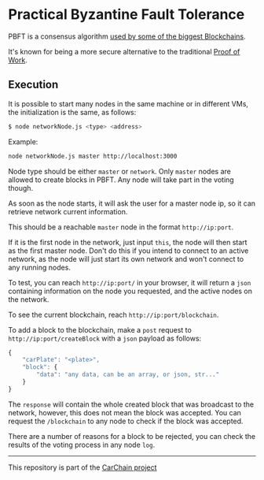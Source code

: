 # Practical Byzantine Fault Tolerance
PBFT is a consensus algorithm [used by some of the biggest Blockchains](https://blockonomi.com/practical-byzantine-fault-tolerance/).

It's known for being a more secure alternative to the traditional [Proof of Work](https://en.wikipedia.org/wiki/Proof-of-work_system).

## Execution

It is possible to start many nodes in the same machine or in different VMs, the initialization is the same, as follows:

```sh
$ node networkNode.js <type> <address>
```

Example:

```sh
node networkNode.js master http://localhost:3000
```

Node type should be either `master` or `network`. Only `master` nodes are allowed to create blocks in PBFT. Any node will take part in the voting though.

As soon as the node starts, it will ask the user for a master node ip, so it can retrieve network current information.

This should be a reachable `master` node in the format `http://ip:port`.

If it is the first node in the network, just input `this`, the node will then start as the first master node. Don't do this if you intend to connect to an active network, as the node will just start its own network and won't connect to any running nodes.

To test, you can reach `http://ip:port/` in your browser, it will return a `json` containing information on the node you requested, and the active nodes on the network.

To see the current blockchain, reach `http://ip:port/blockchain`.

To add a block to the blockchain, make a `post` request to `http://ip:port/createBlock` with a `json` payload as follows:
```js
{
	"carPlate": "<plate>",
	"block": {
		"data": "any data, can be an array, or json, str..."
	}
}
```

The `response` will contain the whole created block that was broadcast to the network, however, this does not mean the block was accepted. You can request the `/blockchain` to any node to check if the block was accepted.

There are a number of reasons for a block to be rejected, you can check the results of the voting process in any node `log`.

---

This repository is part of the [CarChain project](https://github.com/alissonfpmorais/blockchain-js)
